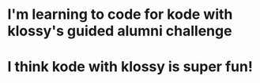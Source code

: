 # I'm learning to code for kode with klossy's guided alumni challenge 
# I think kode with klossy is super fun!